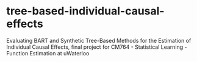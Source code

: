 # tree-based-individual-causal-effects
Evaluating BART and Synthetic Tree-Based Methods for the Estimation of Individual Causal Effects, final project for CM764 - Statistical Learning - Function Estimation at uWaterloo
